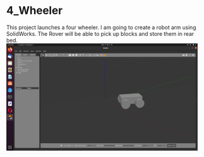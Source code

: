 # 4_Wheeler
This project launches a four wheeler. I am going to create a robot arm using SolidWorks. The Rover will be able to pick up blocks and store them in rear bed. 
<img src="images/4_WHEELER.png" >
